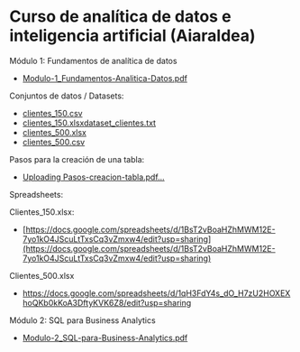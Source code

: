 # Curso de analítica de datos e inteligencia artificial (Aiaraldea)
Módulo 1: Fundamentos de analítica de datos

- [Modulo-1_Fundamentos-Analitica-Datos.pdf](https://github.com/user-attachments/files/22992199/Modulo-1_Fundamentos-Analitica-Datos.pdf)

Conjuntos de datos / Datasets:

- [clientes_150.csv](https://github.com/user-attachments/files/23003673/clientes_150.csv)
- [clientes_150.xlsx](https://github.com/user-attachments/files/23003675/clientes_150.xlsx)[dataset_clientes.txt](https://github.com/user-attachments/files/23003678/dataset_clientes.txt)
- [clientes_500.xlsx](https://github.com/user-attachments/files/23003677/clientes_500.xlsx)
- [clientes_500.csv](https://github.com/user-attachments/files/23003676/clientes_500.csv)

Pasos para la creación de una tabla:

- [Uploading Pasos-creacion-tabla.pdf…]()


Spreadsheets:

Clientes_150.xlsx:
- [https://docs.google.com/spreadsheets/d/1BsT2vBoaHZhMWM12E-7yo1kO4JScuLtTxsCq3vZmxw4/edit?usp=sharing](https://docs.google.com/spreadsheets/d/1BsT2vBoaHZhMWM12E-7yo1kO4JScuLtTxsCq3vZmxw4/edit?usp=sharing)

Clientes_500.xlsx

- https://docs.google.com/spreadsheets/d/1qH3FdY4s_dO_H7zU2HOXEXhoQKb0kKoA3DftyKVK6Z8/edit?usp=sharing

Módulo 2: SQL para Business Analytics

- [Modulo-2_SQL-para-Business-Analytics.pdf](https://github.com/user-attachments/files/23059578/Modulo-2_SQL-para-Business-Analytics.pdf)
 

